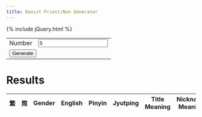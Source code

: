```yaml
---
title: Daoist Priest/Nun Generator
---
```


{% include jQuery.html %}

<table>
	<tr>
		<td>Number</td>
		<td><input class="spinner" id="GenerateNumber" min="1" max="50" value="5"></td>
	</tr>
	<tr><td colspan="2"><button onclick="GenerateName()">Generate</button></td></tr>
</table>

# Results

<table id="ResultsTable">
<thead>
<tr>
	<th style="text-align:center">繁</th>
	<th style="text-align:center">简</th>
	<th style="text-align:center">Gender</th>
	<th>English</th>
	<th>Pinyin</th>
	<th>Jyutping</th>
	<th>Title Meaning</th>
	<th>Nickname Meaning</th>
</tr>
</thead>
<tbody>
</tbody>
</table>

<script src="{{ 'DaoistGenerator.js?v=' | append: site.github.build_revision }}"></script>

<script>
$(document).ready(function() {
	//Get Titles_Daoist Data
	$.get(
		"{{ 'JSONs/Titles_Daoist.json?v=' | append: site.github.build_revision }}"
		,function(data){
			Titles_Daoist = $(data);
		}
	);

	//Get Nicknames_Daoist Data
	$.get(
		"{{ 'JSONs/Nicknames_Daoist.json?v=' | append: site.github.build_revision }}"
		,function(data){
			Nicknames_Daoist = $(data);
		}
	);
});
</script>
